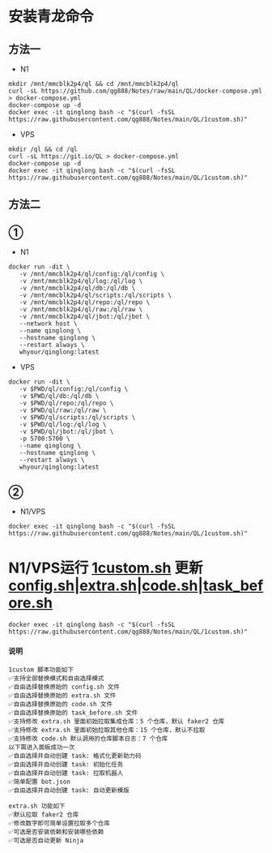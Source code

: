 # 安装青龙命令
## 方法一
- N1
```
mkdir /mnt/mmcblk2p4/ql && cd /mnt/mmcblk2p4/ql
curl -sL https://github.com/qg888/Notes/raw/main/QL/docker-compose.yml > docker-compose.yml
docker-compose up -d
docker exec -it qinglong bash -c "$(curl -fsSL https://raw.githubusercontent.com/qg888/Notes/main/QL/1custom.sh)"
```
- VPS
```
mkdir /ql && cd /ql
curl -sL https://git.io/QL > docker-compose.yml
docker-compose up -d
docker exec -it qinglong bash -c "$(curl -fsSL https://raw.githubusercontent.com/qg888/Notes/main/QL/1custom.sh)"
```
## 方法二
## ①
- N1
```
docker run -dit \
   -v /mnt/mmcblk2p4/ql/config:/ql/config \
   -v /mnt/mmcblk2p4/ql/log:/ql/log \
   -v /mnt/mmcblk2p4/ql/db:/ql/db \
   -v /mnt/mmcblk2p4/ql/scripts:/ql/scripts \
   -v /mnt/mmcblk2p4/ql/repo:/ql/repo \
   -v /mnt/mmcblk2p4/ql/raw:/ql/raw \
   -v /mnt/mmcblk2p4/ql/jbot:/ql/jbot \
   --network host \
   --name qinglong \
   --hostname qinglong \
   --restart always \
   whyour/qinglong:latest
```
- VPS
```
docker run -dit \
   -v $PWD/ql/config:/ql/config \
   -v $PWD/ql/db:/ql/db \
   -v $PWD/ql/repo:/ql/repo \
   -v $PWD/ql/raw:/ql/raw \
   -v $PWD/ql/scripts:/ql/scripts \
   -v $PWD/ql/log:/ql/log \
   -v $PWD/ql/jbot:/ql/jbot \
   -p 5700:5700 \
   --name qinglong \
   --hostname qinglong \
   --restart always \
   whyour/qinglong:latest
```
## ②
- N1/VPS
```
docker exec -it qinglong bash -c "$(curl -fsSL https://raw.githubusercontent.com/qg888/Notes/main/QL/1custom.sh)"
```

# N1/VPS运行  [1custom.sh](https://raw.githubusercontent.com/qg888/Notes/main/QL/1custom.sh)  更新[config.sh](https://raw.githubusercontent.com/qg888/Notes/main/QL/config.sample.sh)|[extra.sh](https://raw.githubusercontent.com/qg888/Notes/main/QL/extra.sh)|[code.sh](https://raw.githubusercontent.com/qg888/Notes/main/QL/code.sh)|[task_before.sh](https://raw.githubusercontent.com/qg888/Notes/main/QL/task_before.sh)
```
docker exec -it qinglong bash -c "$(curl -fsSL https://raw.githubusercontent.com/qg888/Notes/main/QL/1custom.sh)"
```

#### 说明
```
1custom 脚本功能如下
✅支持全部替换模式和自由选择模式
✅自由选择替换原始的 config.sh 文件
✅自由选择替换原始的 extra.sh 文件
✅自由选择替换原始的 code.sh 文件
✅自由选择替换原始的 task_before.sh 文件
✅支持修改 extra.sh 里面初始拉取集成仓库：5 个仓库，默认 faker2 仓库
✅支持修改 extra.sh 里面初始拉取其他仓库：15 个仓库，默认不拉取
✅支持修改 code.sh 默认调用的仓库脚本日志：7 个仓库
以下需进入面板成功一次
✅自由选择并自动创建 task: 格式化更新助力码
✅自由选择并自动创建 task: 初始化任务
✅自由选择并自动创建 task: 拉取机器人
✅简单配置 bot.json
✅自由选择并自动创建 task: 自动更新模版

extra.sh 功能如下
✅默认拉取 faker2 仓库
✅修改数字即可简单设置拉取多个仓库
✅可选是否安装依赖和安装哪些依赖
✅可选是否自动更新 Ninja
```
